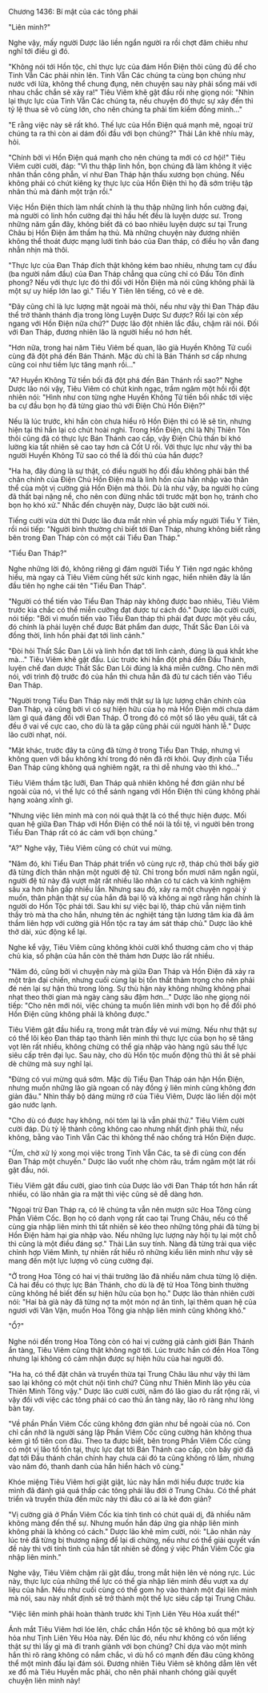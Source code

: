 




Chương 1436: Bí mật của các tông phái


"Liên minh?"

Nghe vậy, mấy người Dược lão liền ngẩn người ra rồi chợt đăm chiêu như nghĩ tới điều gì đó.

"Không nói tới Hồn tộc, chỉ thực lực của đám Hồn Điện thôi cũng đủ để cho Tinh Vẫn Các phải nhìn lên. Tinh Vẫn Các chúng ta cùng bọn chúng như nước với lửa, không thể chung đụng, nên chuyện sau này phải sống mái với nhau chắc chắn sẽ xảy ra!" Tiêu Viêm khẽ gật đầu rồi nhẹ giọng nói: "Nhìn lại thực lực của Tinh Vẫn Các chúng ta, nếu chuyện đó thực sự xảy đến thì tỷ lệ thua sẽ vô cùng lớn, cho nên chúng ta phải tìm kiếm đồng minh..."

"E rằng việc này sẽ rất khó. Thế lực của Hồn Điện quá mạnh mẽ, ngoại trừ chúng ta ra thì còn ai dám đối đầu với bọn chúng?" Thải Lân khẽ nhíu mày, hỏi.

"Chính bởi vì Hồn Điện quá mạnh cho nên chúng ta mới có cơ hội!" Tiêu Viêm cười cười, đáp: "Vì thu thập linh hồn, bọn chúng đã làm không ít việc nhân thần công phẫn, ví như Đan Tháp hận thấu xương bọn chúng. Nếu không phải có chút kiêng kỵ thực lực của Hồn Điện thì họ đã sớm triệu tập nhân thủ mà đánh một trận rồi."

Việc Hồn Điện thích làm nhất chính là thu thập những linh hồn cường đại, mà người có linh hồn cường đại thì hầu hết đều là luyện dược sư. Trong những năm gần đây, không biết đã có bao nhiêu luyện dược sư tại Trung Châu bị Hồn Điện âm thầm hạ thủ. Mà những chuyện này đương nhiên không thể thoát được mạng lưới tình báo của Đan tháp, có điều họ vẫn đang nhẫn nhịn mà thôi.

"Thực lực của Đan Tháp đích thật không kém bao nhiêu, nhưng tam cự đầu (ba người nắm đầu) của Đan Tháp chẳng qua cũng chỉ có Đấu Tôn đỉnh phong? Nếu với thực lực đó thì đối với Hồn Điện mà nói cũng không phải là một sự uy hiếp lớn lao gì." Tiểu Y Tiên lên tiếng, có vẻ e dè.

"Đây cũng chỉ là lực lượng mặt ngoài mà thôi, nếu như vậy thì Đan Tháp đâu thể trở thành thánh địa trong lòng Luyện Dược Sư được? Rồi lại còn xếp ngang với Hồn Điện nữa chứ?" Dược lão đột nhiên lắc đầu, chậm rãi nói. Đối với Đan Tháp, đương nhiên lão là người hiểu nó hơn hết.

"Hơn nữa, trong hai năm Tiêu Viêm bế quan, lão già Huyền Không Tử cuối cùng đã đột phá đến Bán Thánh. Mặc dù chỉ là Bán Thánh sơ cấp nhưng cũng coi như tiềm lực tăng mạnh rồi…"

"A? Huyền Không Tử tiền bối đã đột phá đến Bán Thánh rồi sao?" Nghe Dược lão nói vậy, Tiêu Viêm có chút kinh ngạc, trầm ngâm một hồi rồi đột nhiên nói: "Hình như con từng nghe Huyền Không Tử tiền bối nhắc tới việc ba cự đầu bọn họ đã từng giao thủ với Điện Chủ Hồn Điện?"

Nếu là lúc trước, khi hắn còn chưa hiểu rõ Hồn Điện thì có lẽ sẽ tin, nhưng hiện tại thì hắn lại có chút hoài nghi. Trong Hồn Điện, chỉ là Nhị Thiên Tôn thôi cũng đã có thực lực Bán Thánh cao cấp, vậy Điện Chủ thần bí khó lường kia tất nhiên sẽ cao tay hơn cả Cốt U rồi. Với thực lực như vậy thì ba người Huyền Không Tử sao có thể là đối thủ của hắn được?

"Ha ha, đây đúng là sự thật, có điều người họ đối đầu không phải bản thể chân chính của Điện Chủ Hồn Điện mà là linh hồn của hắn nhập vào thân thể của một vị cường giả Hồn Điện mà thôi. Dù là như vậy, ba người họ cũng đã thất bại nặng nề, cho nên con đừng nhắc tới trước mặt bọn họ, tránh cho bọn họ khó xử." Nhắc đến chuyện này, Dược lão bật cười nói.

Tiếng cười vừa dứt thì Dược lão đưa mắt nhìn về phía mấy người Tiểu Y Tiên, rồi nói tiếp: "Người bình thường chỉ biết tới Đan Tháp, nhưng không biết rằng bên trong Đan Tháp còn có một cái Tiểu Đan Tháp."

"Tiểu Đan Tháp?"

Nghe những lời đó, không riêng gì đám người Tiểu Y Tiên ngơ ngác không hiểu, mà ngay cả Tiêu Viêm cũng hết sức kinh ngạc, hiển nhiên đây là lần đầu tiên họ nghe cái tên "Tiểu Đan Tháp".

"Người có thể tiến vào Tiểu Đan Tháp này không được bao nhiêu, Tiêu Viêm trước kia chắc có thể miễn cưỡng đạt được tư cách đó." Dược lão cười cười, nói tiếp: "Bởi vì muốn tiến vào Tiểu Đan tháp thì phải đạt được một yêu cầu, đó chính là phải luyện chế được Bát phẩm đan dược, Thất Sắc Đan Lôi và đồng thời, linh hồn phải đạt tới linh cảnh."

"Đòi hỏi Thất Sắc Đan Lôi và linh hồn đạt tới linh cảnh, đúng là quá khắt khe mà…" Tiêu Viêm khẽ gật đầu. Lúc trước khi hắn đột phá đến Đấu Thánh, luyện chế đan dược Thất Sắc Đan Lôi đúng là khá miễn cưỡng. Cho nên mới nói, với trình độ trước đó của hắn thì chưa hẳn đã đủ tư cách tiến vào Tiểu Đan Tháp.

"Người trong Tiểu Đan Tháp này mới thật sự là lực lượng chân chính của Đan Tháp, và cũng bởi vì có sự hiện hữu của họ mà Hồn Điện mới chưa dám làm gì quá đáng đối với Đan Tháp. Ở trong đó có một số lão yêu quái, tất cả đều ở vai vế cực cao, cho dù là ta gặp cũng phải cúi người hành lễ." Dược lão cười nhạt, nói.

"Mặt khác, trước đây ta cũng đã từng ở trong Tiểu Đan Tháp, nhưng vì không quen với bầu không khí trong đó nên đã rời khỏi. Quy định của Tiểu Đan Tháp cũng không quá nghiêm ngặt, ra thì dễ nhưng vào thì khó..."

Tiêu Viêm thầm tặc lưỡi, Đan Tháp quả nhiên không hề đơn giản như bề ngoài của nó, vì thế lực có thể sánh ngang với Hồn Điện thì cũng không phải hạng xoàng xĩnh gì.

"Nhưng việc liên minh mà con nói quả thật là có thể thực hiện được. Mối quan hệ giữa Đan Tháp với Hồn Điện có thể nói là tồi tệ, vì người bên trong Tiểu Đan Tháp rất có ác cảm với bọn chúng."

"A?" Nghe vậy, Tiêu Viêm cũng có chút vui mừng.

"Năm đó, khi Tiểu Đan Tháp phát triển vô cùng rực rỡ, tháp chủ thời bấy giờ đã từng đích thân nhận một người đệ tử. Chỉ trong bốn mươi năm ngắn ngủi, người đệ tử này đã vượt mặt rất nhiều lão nhân có tư cách và kinh nghiệm sâu xa hơn hắn gấp nhiều lần. Nhưng sau đó, xảy ra một chuyện ngoài ý muốn, thân phận thật sự của hắn đã bại lộ và không ai ngờ rằng hắn chính là người do Hồn Tộc phái tới. Sau khi sự việc bại lộ, tháp chủ vẫn niệm tình thầy trò mà tha cho hắn, nhưng tên ác nghiệt táng tận lương tâm kia đã âm thầm liên hợp với cường giả Hồn tộc ra tay ám sát tháp chủ." Dược lão khẽ thở dài, xúc động kể lại.

Nghe kể vậy, Tiêu Viêm cũng không khỏi cười khổ thương cảm cho vị tháp chủ kia, số phận của hắn còn thê thảm hơn Dược lão rất nhiều.

"Năm đó, cũng bởi vì chuyện này mà giữa Đan Tháp và Hồn Điện đã xảy ra một trận đại chiến, nhưng cuối cùng lại bị tổn thất thảm trọng cho nên phải đé nén lại sự hận thù trong lòng. Sự thù hận này không những không phai nhạt theo thời gian mà ngày càng sâu đậm hơn…" Dược lão nhẹ giọng nói tiếp: "Cho nên mới nói, việc chúng ta muốn liên minh với bọn họ để đối phó Hồn Điện cũng không phải là không được."

Tiêu Viêm gật đầu hiểu ra, trong mắt tràn đầy vẻ vui mừng. Nếu như thật sự có thể lôi kéo Đan tháp tạo thành liên minh thì thực lực của bọn họ sẽ tăng vọt lên rất nhiều, không chừng có thể gia nhập vào hàng ngũ sáu thế lực siêu cấp trên đại lục. Sau này, cho dù Hồn tộc muốn động thủ thì ắt sẽ phải dè chừng mà suy nghĩ lại.

"Đừng có vui mừng quá sớm. Mặc dù Tiểu Đan Tháp oán hận Hồn Điện, nhưng muốn những lão già ngoan cố này đồng ý liên minh cũng không đơn giản đâu." Nhìn thấy bộ dáng mừng rỡ của Tiêu Viêm, Dược lão liền dội một gáo nước lạnh.

"Cho dù có được hay không, nói tóm lại là vẫn phải thử." Tiêu Viêm cười cười đáp. Dù tỷ lệ thành công không cao nhưng nhất định phải thử, nếu không, bằng vào Tinh Vẫn Các thì không thể nào chống trả Hồn Điện được.

"Ừm, chờ xử lý xong mọi việc trong Tinh Vẫn Các, ta sẽ đi cùng con đến Đan Tháp một chuyến." Dược lão vuốt nhẹ chòm râu, trầm ngâm một lát rồi gật đầu, nói.

Tiêu Viêm gật đầu cười, giao tình của Dược lão với Đan Tháp tốt hơn hắn rất nhiều, có lão nhân gia ra mặt thì việc cũng sẽ dễ dàng hơn.

"Ngoại trừ Đan Tháp ra, có lẽ chúng ta vẫn nên mượn sức Hoa Tông cùng Phần Viêm Cốc. Bọn họ có danh vọng rất cao tại Trung Châu, nếu có thể cùng gia nhập liên minh thì tất nhiên sẽ kéo theo những tông phái đã từng bị Hồn Điện hãm hại gia nhập vào. Nếu những lực lượng này hội tụ lại một chỗ thì cũng là một điều đáng sợ." Thải Lân suy tính. Nàng đã từng trải qua việc chỉnh hợp Viêm Minh, tự nhiên rất hiểu rõ những kiểu liên minh như vậy sẽ mang đến một lực lượng vô cùng cường đại.

"Ở trong Hoa Tông có hai vị thái trưởng lão đã nhiều năm chưa từng lộ diện. Cả hai đều có thực lực Bán Thánh, cho dù là đệ tử Hoa Tông bình thường cũng không hề biết đến sự hiện hữu của bọn họ." Dược lão thản nhiên cười nói: "Hai bà già này đã từng nợ ta một món nợ ân tình, lại thêm quan hệ của ngươi với Vân Vận, muốn Hoa Tông gia nhập liên minh cũng không khó."

"Ổ?"

Nghe nói đến trong Hoa Tông còn có hai vị cường giả cảnh giới Bán Thánh ẩn tàng, Tiêu Viêm cũng thật không ngờ tới. Lúc trước hắn có đến Hoa Tông nhưng lại không có cảm nhận được sự hiện hữu của hai người đó.

"Ha ha, có thể đặt chân và truyền thừa tại Trung Châu lâu như vậy thì làm sao lại không có một chút nội tình chứ? Cũng như Thiên Minh lão yêu của Thiên Minh Tông vậy." Dược lão cười cười, năm đó lão giao du rất rộng rãi, vì vậy đối với việc các tông phái có cao thủ ẩn tàng này, lão rõ ràng như lòng bàn tay.

"Về phần Phần Viêm Cốc cũng không đơn giản như bề ngoài của nó. Con chỉ cần nhớ là người sáng lập Phần Viêm Cốc cũng cường hãn không thua kém gì tổ tiên con đâu. Theo ta được biết, bên trong Phần Viêm Cốc cũng có một vị lão tổ tồn tại, thực lực đạt tới Bán Thánh cao cấp, còn bây giờ đã đạt tới Đấu thánh chân chính hay chưa cái đó ta cũng không rõ lắm, nhưng vào năm đó, thanh danh của hắn hiển hách vô cùng."

Khóe miệng Tiêu Viêm hơi giật giật, lúc này hắn mới hiểu được trước kia mình đã đánh giá quá thấp các tông phái lâu đời ở Trung Châu. Có thể phát triển và truyền thừa đến mức này thì đâu có ai là kẻ đơn giản?

"Vị cường giả ở Phần Viêm Cốc kia tính tình có chút quái dị, đã nhiều năm không màng đến thế sự. Nhưng muốn hắn đáp ứng gia nhập liên minh không phải là không có cách." Dược lão khẽ mỉm cười, nói: "Lão nhân này lúc trẻ đã từng bị thương nặng để lại di chứng, nếu như có thể giải quyết vấn đề này thì với tính tình của hắn tất nhiên sẽ đồng ý việc Phần Viêm Cốc gia nhập liên minh."

Nghe vậy, Tiêu Viêm chậm rãi gật đầu, trong mắt hiện lên vẻ nóng rực. Lúc này, thực lực của những thế lực có thể gia nhập liên minh đều vượt xa dự liệu của hắn. Nếu như cuối cùng có thể gom họ vào thành một đại liên minh mà nói, sau này nhất định sẽ trở thành một thế lực siêu cấp tại Trung Châu.

"Việc liên minh phải hoàn thành trước khi Tịnh Liên Yêu Hỏa xuất thế!"

Ánh mắt Tiêu Viêm hơi lóe lên, chắc chắn Hồn tộc sẽ không bỏ qua một kỳ hỏa như Tịnh Liên Yêu Hỏa này. Đến lúc đó, nếu như không có vốn liếng thật sự thì lấy gì mà đi tranh giành với bọn chúng? Chỉ dựa vào một mình hắn thì rõ ràng không có nắm chắc, vì dù hổ có mạnh đến đâu cũng không thể một mình đấu lại đám sói. Đương nhiên Tiêu Viêm sẽ không dẵm lên vết xe đổ mà Tiêu Huyền mắc phải, cho nên phải nhanh chóng giải quyết chuyện liên minh này!




